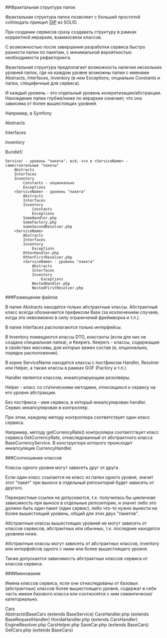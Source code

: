 ##Фрактальная структура папок

Фрактальная структура папок позволяет с большей простотой соблюдать принцип 
[DIP](https://en.wikipedia.org/wiki/Dependency_inversion_principle) из SOLID.

При создании сервисов сразу создавать структуру в рамках корректной иерархии, взаимосвязи классов.
 
С возможностью после завершения разработки сервиса быстро разнести папки по пакетам, с минимальной вероятностью 
 необходимости рефакторинга.

Фрактальная структура предполагает возможность наличия нескольких уровней папок, где на каждом уровне возможны папки с 
именами Abstracts, Interfaces, Inventory (в нем Exceptions, опциально Constants и папки, специфичные для сервиса).

И каждый уровень - это отдельный уровень конкретизации/абстракции. Нахождение папки глубже/ниже по иерархии означает,
что она зависима от более вышестоящих уровней.

Например, в Symfony

Abstracts

Interfaces

Inventory

Bundle1/

    Service/ - уровень "пакета", всё, что в <ServiceName> - самостоятельные "пакеты"
        Abstracts
        Interfaces
        Inventory
            Constants - опционально
            Exceptions
        <ServiceName> - уровень "пакета"
            Abstracts
            Interfaces
            Inventory
                Constants 
                Exceptions
            SomeHandler.php
            SomeFactory.php
            SomeSecondResolver.php
        <ServiceName>
            Abstracts
            Interfaces
            Inventory
                Exceptions
            OtherHandler.php
            OtherFirstResolver.php
            <ServiceName> - уровень "пакета"
                Abstracts
                Interfaces
                Inventory
                    Exceptions
                NestedHandler.php
                NestedFirstResolver.php        
               
   
###Размещение файлов        
        
В папке Abstracts находятся только абстрактные классы. Абстрактный класс всегда обозначается префиксом Base (за исключением
случаев, когда это невозможно в силу ограничений фреймворка и т.п.).

В папке Interfaces располагаются только интерфейсы.

В Inventory помещаются классы DTO, константы (если для них не создана специальная папка), и Keepers. Keepers - классы, содержащие в свойствах массивы, для которых важен состав (и, опционально, порядок расположения).

В корне ServiceName находятся классы с постфиксом Handler, Resolver или Helper, а также классы в рамках GOF (Factory и т.п.) 

Handler является классом, инкапсулирующим резолверы.

Helper - класс со статическими методами, относящихся к сервису на его уровне абстракции.

Без постфикса - имя сервиса, в который инкапсулирован handler. 
Сервис инкапсулирован в контроллер.

При этом, каждому методу контроллера соответствует один класс сервиса.

Например, методу getCurrencyRate() контроллера соответствует класс сервиса GetCurrencyRate, отнаследованный от абстрактного 
класса BaseCurrencyService. В конструкторе которого происходит инкапсуляция CurrencyHandler.

###Соотношение классов

Классы одного уровня могут зависеть друг от друга.

Если один класс ссылается на класс из папки одного уровня, значит этот "пакет" при выносе в отдельный репозиторий будет
зависеть от другого. 

Перекрестные ссылки не допускаются, т.к. получилась бы цикличная зависимость при выносе в отдельные репозитории, 
и значит либо это должен быть один пакет (один сервис), либо что-то нужно вынести на более вышестоящий уровень, 
общий для этих двух "пакетов". 

Абстрактные классы вышестоящих уровней не могут зависеть от классов сервисов, абстрактных или обычных, 
т.к. последние находятся уровнем ниже.

Абстрактные классы могут зависеть от абстрактных классов, inventory или интерфейсов одного с ними или более вышестоящего 
уровня.

Также допускается зависимость абстрактных классов сервиса от классов сервиса.

###Именование

Имена классов сервиса, если они отнаследованы от базовых (абстрактных) классов более вышестоящего уровня, содержат в себе
часть имени базового класса или соотносятся с ним семантически/категориально.

Cars\
    Abstracts\BaseCars  (extends BaseService) 
    CarsHandler.php (extends BaseRequestHandler)
    HondaHandler.php (extends CarsHandler)
    EngineResolver.php
    CarsHelper.php
    SaveCar.php (extends BaseCars)
    GetCars.php (extends BaseCars)

